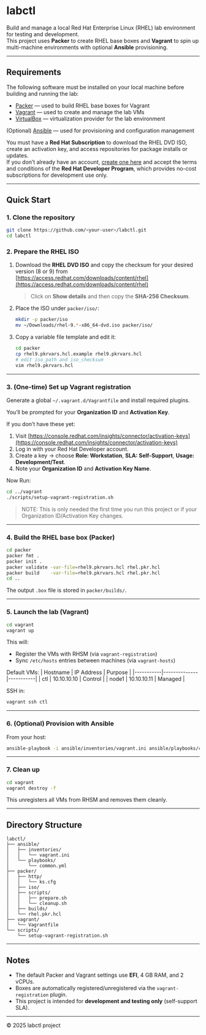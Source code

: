 # labctl

Build and manage a local Red Hat Enterprise Linux (RHEL) lab environment for testing and development.  
This project uses **Packer** to create RHEL base boxes and **Vagrant** to spin up multi-machine environments with optional **Ansible** provisioning.

---

## Requirements

The following software must be installed on your local machine before building and running the lab:

- [Packer](https://www.packer.io/) — used to build RHEL base boxes for Vagrant  
- [Vagrant](https://www.vagrantup.com/) — used to create and manage the lab VMs  
- [VirtualBox](https://www.virtualbox.org/) — virtualization provider for the lab environment  

(Optional) [Ansible](https://www.ansible.com/) — used for provisioning and configuration management

You must have a **Red Hat Subscription** to download the RHEL DVD ISO, create an activation key, and access repositories for package installs or updates.  
If you don’t already have an account, [create one here](https://developers.redhat.com) and accept the terms and conditions of the **Red Hat Developer Program**, which provides no-cost subscriptions for development use only.

---

## Quick Start

### 1. Clone the repository
```bash
git clone https://github.com/<your-user>/labctl.git
cd labctl
```

### 2. Prepare the RHEL ISO
1. Download the **RHEL DVD ISO** and copy the checksum for your desired version (8 or 9) from  
   [https://access.redhat.com/downloads/content/rhel](https://access.redhat.com/downloads/content/rhel)
   > Click on **Show details** and then copy the **SHA-256 Checksum**.
2. Place the ISO under `packer/iso/`:
   ```bash
   mkdir -p packer/iso
   mv ~/Downloads/rhel-9.*-x86_64-dvd.iso packer/iso/
   ```
3. Copy a variable file template and edit it:
   ```bash
   cd packer
   cp rhel9.pkrvars.hcl.example rhel9.pkrvars.hcl
   # edit iso_path and iso_checksum
   vim rhel9.pkrvars.hcl
   ```

---

### 3. (One-time) Set up Vagrant registration
Generate a global `~/.vagrant.d/Vagrantfile` and install required plugins.

You’ll be prompted for your **Organization ID** and **Activation Key**.

If you don’t have these yet:
1. Visit [https://console.redhat.com/insights/connector/activation-keys](https://console.redhat.com/insights/connector/activation-keys)  
2. Log in with your Red Hat Developer account.  
3. Create a key → choose **Role: Workstation**, **SLA: Self-Support**, **Usage: Development/Test**.  
4. Note your **Organization ID** and **Activation Key Name**.

Now Run:
```bash
cd ../vagrant
./scripts/setup-vagrant-registration.sh
```
> NOTE: This is only needed the first time you run this project or if your Organization ID/Activation Key changes.
---

### 4. Build the RHEL base box (Packer)
```bash
cd packer
packer fmt .
packer init .
packer validate -var-file=rhel9.pkrvars.hcl rhel.pkr.hcl
packer build    -var-file=rhel9.pkrvars.hcl rhel.pkr.hcl
cd ..
```

The output `.box` file is stored in `packer/builds/`.

---

### 5. Launch the lab (Vagrant)
```bash
cd vagrant
vagrant up
```

This will:
- Register the VMs with RHSM (via `vagrant-registration`)  
- Sync `/etc/hosts` entries between machines (via `vagrant-hosts`)  

Default VMs:
| Hostname | IP Address   | Purpose   |
|-----------|--------------|-----------|
| ctl       | 10.10.10.10  | Control   |
| node1     | 10.10.10.11  | Managed   |

SSH in:
```bash
vagrant ssh ctl
```

---

### 6. (Optional) Provision with Ansible
From your host:
```bash
ansible-playbook -i ansible/inventories/vagrant.ini ansible/playbooks/common.yml
```

---

### 7. Clean up
```bash
cd vagrant
vagrant destroy -f
```

This unregisters all VMs from RHSM and removes them cleanly.

---

## Directory Structure

```
labctl/
├── ansible/
│   ├── inventories/
│   │   └── vagrant.ini
│   └── playbooks/
│       └── common.yml
├── packer/
│   ├── http/
│   │   └── ks.cfg
│   ├── iso/
│   ├── scripts/
│   │   ├── prepare.sh
│   │   └── cleanup.sh
│   ├── builds/
│   └── rhel.pkr.hcl
├── vagrant/
│   └── Vagrantfile
└── scripts/
    └── setup-vagrant-registration.sh
```

---

## Notes
- The default Packer and Vagrant settings use **EFI**, 4 GB RAM, and 2 vCPUs.
- Boxes are automatically registered/unregistered via the `vagrant-registration` plugin.
- This project is intended for **development and testing only** (self-support SLA).

---

© 2025 labctl project